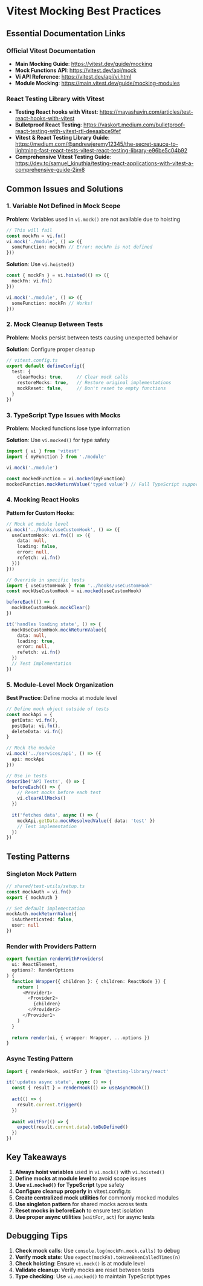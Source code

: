 # Vitest Mocking Best Practices

## Essential Documentation Links

### Official Vitest Documentation
- **Main Mocking Guide**: https://vitest.dev/guide/mocking
- **Mock Functions API**: https://vitest.dev/api/mock
- **Vi API Reference**: https://vitest.dev/api/vi.html
- **Module Mocking**: https://main.vitest.dev/guide/mocking-modules

### React Testing Library with Vitest
- **Testing React hooks with Vitest**: https://mayashavin.com/articles/test-react-hooks-with-vitest
- **Bulletproof React Testing**: https://vaskort.medium.com/bulletproof-react-testing-with-vitest-rtl-deeaabce9fef
- **Vitest & React Testing Library Guide**: https://medium.com/@andrewjeremy12345/the-secret-sauce-to-lightning-fast-react-tests-vitest-react-testing-library-e96be5c04b92
- **Comprehensive Vitest Testing Guide**: https://dev.to/samuel_kinuthia/testing-react-applications-with-vitest-a-comprehensive-guide-2jm8

## Common Issues and Solutions

### 1. Variable Not Defined in Mock Scope

**Problem**: Variables used in `vi.mock()` are not available due to hoisting
```typescript
// This will fail
const mockFn = vi.fn()
vi.mock('./module', () => ({
  someFunction: mockFn // Error: mockFn is not defined
}))
```

**Solution**: Use `vi.hoisted()`
```typescript
const { mockFn } = vi.hoisted(() => ({
  mockFn: vi.fn()
}))

vi.mock('./module', () => ({
  someFunction: mockFn // Works!
}))
```

### 2. Mock Cleanup Between Tests

**Problem**: Mocks persist between tests causing unexpected behavior

**Solution**: Configure proper cleanup
```typescript
// vitest.config.ts
export default defineConfig({
  test: {
    clearMocks: true,     // Clear mock calls
    restoreMocks: true,   // Restore original implementations
    mockReset: false,     // Don't reset to empty functions
  }
})
```

### 3. TypeScript Type Issues with Mocks

**Problem**: Mocked functions lose type information

**Solution**: Use `vi.mocked()` for type safety
```typescript
import { vi } from 'vitest'
import { myFunction } from './module'

vi.mock('./module')

const mockedFunction = vi.mocked(myFunction)
mockedFunction.mockReturnValue('typed value') // Full TypeScript support
```

### 4. Mocking React Hooks

**Pattern for Custom Hooks**:
```typescript
// Mock at module level
vi.mock('../hooks/useCustomHook', () => ({
  useCustomHook: vi.fn(() => ({
    data: null,
    loading: false,
    error: null,
    refetch: vi.fn()
  }))
}))

// Override in specific tests
import { useCustomHook } from '../hooks/useCustomHook'
const mockUseCustomHook = vi.mocked(useCustomHook)

beforeEach(() => {
  mockUseCustomHook.mockClear()
})

it('handles loading state', () => {
  mockUseCustomHook.mockReturnValue({
    data: null,
    loading: true,
    error: null,
    refetch: vi.fn()
  })
  // Test implementation
})
```

### 5. Module-Level Mock Organization

**Best Practice**: Define mocks at module level
```typescript
// Define mock object outside of tests
const mockApi = {
  getData: vi.fn(),
  postData: vi.fn(),
  deleteData: vi.fn()
}

// Mock the module
vi.mock('../services/api', () => ({
  api: mockApi
}))

// Use in tests
describe('API Tests', () => {
  beforeEach(() => {
    // Reset mocks before each test
    vi.clearAllMocks()
  })
  
  it('fetches data', async () => {
    mockApi.getData.mockResolvedValue({ data: 'test' })
    // Test implementation
  })
})
```

## Testing Patterns

### Singleton Mock Pattern
```typescript
// shared/test-utils/setup.ts
const mockAuth = vi.fn()
export { mockAuth }

// Set default implementation
mockAuth.mockReturnValue({
  isAuthenticated: false,
  user: null
})
```

### Render with Providers Pattern
```typescript
export function renderWithProviders(
  ui: ReactElement,
  options?: RenderOptions
) {
  function Wrapper({ children }: { children: ReactNode }) {
    return (
      <Provider1>
        <Provider2>
          {children}
        </Provider2>
      </Provider1>
    )
  }
  
  return render(ui, { wrapper: Wrapper, ...options })
}
```

### Async Testing Pattern
```typescript
import { renderHook, waitFor } from '@testing-library/react'

it('updates async state', async () => {
  const { result } = renderHook(() => useAsyncHook())
  
  act(() => {
    result.current.trigger()
  })
  
  await waitFor(() => {
    expect(result.current.data).toBeDefined()
  })
})
```

## Key Takeaways

1. **Always hoist variables** used in `vi.mock()` with `vi.hoisted()`
2. **Define mocks at module level** to avoid scope issues
3. **Use `vi.mocked()` for TypeScript** type safety
4. **Configure cleanup properly** in vitest.config.ts
5. **Create centralized mock utilities** for commonly mocked modules
6. **Use singleton pattern** for shared mocks across tests
7. **Reset mocks in beforeEach** to ensure test isolation
8. **Use proper async utilities** (`waitFor`, `act`) for async tests

## Debugging Tips

1. **Check mock calls**: Use `console.log(mockFn.mock.calls)` to debug
2. **Verify mock state**: Use `expect(mockFn).toHaveBeenCalledTimes(n)`
3. **Check hoisting**: Ensure `vi.mock()` is at module level
4. **Validate cleanup**: Verify mocks are reset between tests
5. **Type checking**: Use `vi.mocked()` to maintain TypeScript types
